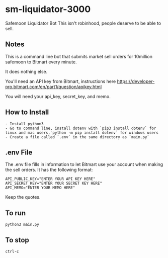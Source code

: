# sm-liquidator-3000
Safemoon Liquidator Bot
This isn't robinhood, people deserve to be able to sell.

## Notes
This is a command line bot that submits market sell orders for 10million safemoon to Bitmart every minute. 

It does nothing else.

You'll need an API key from Bitmart, instructions here https://developer-pro.bitmart.com/en/part1/question/apikey.html

You will need your api_key, secret_key, and memo.

## How to Install
```
- Install python3
- Go to command line, install dotenv with `pip3 install dotenv` for linux and mac users,`python -m pip install dotenv` for windows users
- Create a file called `.env` in the same directory as `main.py`
```

## .env File
The .env file fills in information to let Bitmart use your account when making the sell orders. It has the following format:
```
API_PUBLIC_KEY="ENTER YOUR API KEY HERE"
API_SECRET_KEY="ENTER YOUR SECRET KEY HERE"
API_MEMO="ENTER YOUR MEMO HERE"
```
Keep the quotes.

## To run
```
python3 main.py
```

## To stop
```
ctrl-c
```
